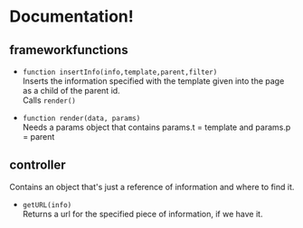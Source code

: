 # Documentation!

## frameworkfunctions

 - `function insertInfo(info,template,parent,filter)`  
    Inserts the information specified with the template given into the page as a child of the parent id.  
    Calls `render()`

 - `function render(data, params)`  
    Needs a params object that contains params.t = template and params.p = parent


## controller  
Contains an object that's just a reference of information and where to find it.  
 - `getURL(info)`  
    Returns a url for the specified piece of information, if we have it.
